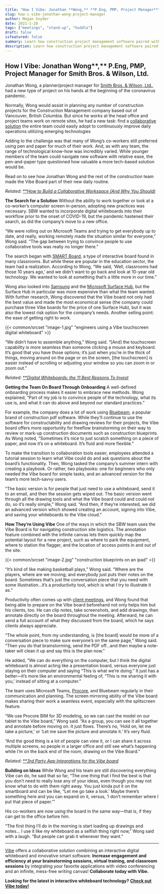 ```yaml
---
title: "How I Vibe: Jonathan **Wong,** **P.Eng, PMP, Project Manager**"
slug: how-i-vibe-jonathan-wong-project-manager
author: Megan Snyder
date: 2021-1-20
tags: ["meetings", "stand-up", "huddle"]
draft: false
isfeatured: false
summary: Learn how construction project management software paired with a Vibe whiteboard helps make complex engineering projects successful.
description: Learn how construction project management software paired with a Vibe whiteboard helps make complex engineering projects successful.
---
```



## **How I Vibe: Jonathan Wong****,** **P.Eng, PMP, Project Manager for Smith Bros. & Wilson, Ltd.**

Jonathan Wong, a planner/project manager for [Smith Bros. & Wilson, Ltd.](https://www.sbw.ca/), had a new type of project on his hands at the beginning of the coronavirus pandemic.

Normally, Wong would assist in planning any number of construction projects for the Construction Management company based out of Vancouver, British Columbia. But since he works at the head office and project teams work on remote sites, he had a new task: find a [collaborative solution](https://vibe.us/lp/scenario-engineering/) the entire team could easily adopt to continuously improve daily operations utilizing emerging technologies 

Adding to the challenge was that many of Wong’s co-workers still preferred using pen and paper for much of their work. And, as with any team, the range of technological know-how was incredibly varied. While younger members of the team could navigate new software with relative ease, the pen-and-paper type questioned how valuable a more tech-based solution would be.

Read on to see how Jonathan Wong and the rest of the construction team made the Vibe Board part of their new daily routine.

*Related:* [**](https://vibe.us/blog/8-ways-to-brainstorm-with-remote-workers/)[*How to Build a Collaborative Workspace (And Why You Should)*](https://vibe.us/blog/how-to-build-a-collaborative-workspace-and-why-you-should/)

**The Search for a Solution**
Without the ability to work together or look at a co-worker’s computer screen in-person, adopting new practices was necessary. SBW wanted to incorporate digital whiteboards into their workflow prior to the onset of COVID-19, but the pandemic hastened their search, as did the company’s move to a new office.

“We were rolling out on Microsoft Teams and trying to get everybody up to date, and really, working remotely made the situation similar for everyone,” Wong said. “The gap between trying to convince people to use collaborative tools was really no longer there.”

The search began with [SMART Board](https://vibe.us/comparison/vibe-vs-smart-board/), a type of interactive board found in many classrooms. But while these are popular in the education sector, the team had a realization. According to Wong,
“We said, ‘Well, classrooms had those 10 years ago,’ and we didn’t want to go back and look at 10-year old technology. We wanted to look at something that’s a little more in our time.”

Wong also looked into [Samsung](https://vibe.us/comparison/vibe-vs-samsung-flip/) and the [Microsoft Surface Hub](https://vibe.us/comparison/vibe-vs-microsoft-surface-hub/), but the Surface Hub in particular was more expensive than what the team wanted. With further research, Wong discovered that the Vibe board not only had the best value and made the most economical sense (the company could purchase three Vibe boards for the price of one Surface Hub), but it was also the lowest risk option for the company’s needs. Another selling point: the ease of getting right to work.

{{< common/srcset "image-1.jpg" "engineers using a Vibe touchscreen digital whiteboard" >}}


“We didn’t have to assemble anything,” Wong said. “[And] the touchscreen capability is more seamless than someone clicking a mouse and keyboard. It’s good that you have those options; it’s just when you’re in the thick of things, moving around on the page or on the screen, [the touchscreen] is easier instead of scrolling or adjusting your window so you can zoom in or zoom out.”

*Related:* [**](https://vibe.us/blog/8-ways-to-brainstorm-with-remote-workers/)[*Digital Whiteboards: the 11 Best Reasons To Invest*](https://vibe.us/blog/11-best-reasons-to-invest-in-a-digital-whiteboard/)

**Getting the Team On Board Through Onboarding**
A well-defined onboarding process makes it easier to embrace new methods. Wong explained, “Part of my job is to convince people of the technology, what its use is, and what it can do above and beyond our standard practices.”

For example, the company does a lot of work using [Bluebeam](https://www.bluebeam.com/), a popular brand of construction pdf software. While they’ll continue to use the software for constructability and drawing reviews for their projects, the Vibe board offers more opportunity for freeflow brainstorming on their way to review or mark-up construction documents such as construction blueprints. As Wong noted, “Sometimes it’s nice to just scratch something on a piece of paper, and now it’s on a whiteboard. It’s fluid and more flexible.”

To make the transition to collaboration tools easier, employees attended a tutorial session to learn what Vibe could do and ask questions about the board’s functionality. Then, Wong tasked the company’s summer intern with creating a playbook. Or rather, two playbooks: one for beginners who only needed the Vibe board for simple tasks, and an advanced version for the team’s more tech-savvy users.

“The basic version is for people that just need to use a whiteboard, send it to an email, and then the session gets wiped out. The basic version went through all the drawing tools and what the Vibe board could and could not do, so it’s really simple,” Wong said. “And then, if they’re interested, we did an advanced version which showed creating an account, signing into Vibe, and saving your whiteboards to the Vibe cloud.”

**How They’re Using Vibe**
One of the ways in which the SBW team uses the Vibe Board is for navigating construction site logistics. The annotation feature combined with the infinite canvas lets them quickly map the potential layout for a new project, such as where to park the equipment, where to station the flagger, and the location of access points in and out of the site.

{{< common/srcset "image-2.jpg" "construction blueprints on an ipad" >}}


“It’s kind of like making basketball plays,” Wong said. “Where are the players, where are we moving; and everybody just puts their notes on the board. Sometimes that’s just the conversation piece that you need with some illustration...it’s a productivity tool, which is what I try to illustrate it as.”

Productivity often comes up with [client meetings](https://vibe.us/blog/from-pitch-to-partnership-designing-presentations-with-clients-in-mind/), and Wong found that being able to prepare on the Vibe board beforehand not only helps him but his clients, too. He can clip notes, take screenshots, and add drawings, then annotate directly on the board throughout the meeting. Afterward, he can send a full account of what they discussed from the board, which he says clients always appreciate.

“The whole point, from my understanding, is [the board] would be more of a conversation piece to make sure everyone’s on the same page,” Wong said. “Then you do that brainstorming, send the PDF off...and then maybe a note-taker will clean it up and say this is the plan now.”

He added, “We can do everything on the computer, but I think the digital whiteboard is almost acting like a presentation board, versus everyone just staying on their computer and saying “This is what we’re doing.” It just has a better—it’s more like an environmental feeling of, “This is me sharing it with you,’ instead of sitting at a computer.”

The team uses Microsoft Teams, [Procore](https://www.procore.com/), and Bluebeam regularly in their communication and planning. The screen mirroring ability of the Vibe board makes sharing their work a seamless event, especially with the splitscreen feature.

“We use Procore BIM for 3D modeling, so we can cast the model on our tablet to the Vibe board,” Wong said. “As a group, you can see it all together and annotate before moving on. It just flows. There’s no, ‘Hold on, let me take a picture,’ or ‘Let me save the picture and annotate it.’ It’s very fluid.

“And the good thing is a lot of people can view it, or I can share it across multiple screens, so people in a larger office and still see what’s happening while I’m on the back end of the room, drawing on the Vibe Board.”

*Related:* [**](https://vibe.us/blog/8-ways-to-brainstorm-with-remote-workers/)[*3rd Party App Integrations for the Vibe board*](https://vibe.us/android-app-store/)

**Building on Ideas**
While Wong and his team are still discovering everything Vibe can do, he said that so far, “The one thing that I find the best is that you don’t need to really lose any of your ideas, even though you may not know what to do with them right away. You just kinda put it on the smartboard and can be like, “Let me go take a look.’ Maybe there’s something here and you can expand on it, versus, ‘I don’t remember where I put that piece of paper.’”

His co-workers are now using the board in the same way—that is, if they can get to the office before him.

“The first thing I’ll do in the morning is start loading up drawings and notes... I use it like my whiteboard as a selfish thing right now,” Wong said with a laugh. “But people can grab it whenever they want.”



----------

[Vibe](https://vibe.us/) offers a collaborative solution combining an interactive digital whiteboard and innovative smart software. **Increase engagement and efficiency at your brainstorming sessions, virtual training, and classroom sessions** by integrating your favorite applications with video conferencing and an infinite, mess-free writing canvas! **Collaborate today with Vibe.**

**Looking for the latest in interactive whiteboard technology?** [**Check out Vibe today!**](https://vibe.us/order/)
